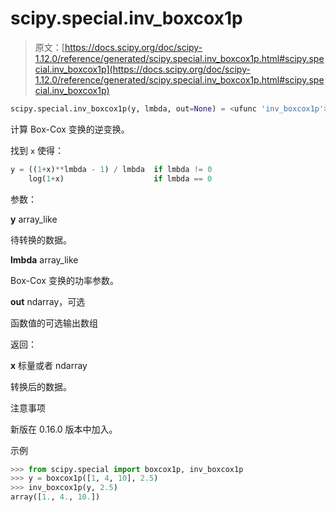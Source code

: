 # scipy.special.inv_boxcox1p

> 原文：[https://docs.scipy.org/doc/scipy-1.12.0/reference/generated/scipy.special.inv_boxcox1p.html#scipy.special.inv_boxcox1p](https://docs.scipy.org/doc/scipy-1.12.0/reference/generated/scipy.special.inv_boxcox1p.html#scipy.special.inv_boxcox1p)

```py
scipy.special.inv_boxcox1p(y, lmbda, out=None) = <ufunc 'inv_boxcox1p'>
```

计算 Box-Cox 变换的逆变换。

找到 `x` 使得：

```py
y = ((1+x)**lmbda - 1) / lmbda  if lmbda != 0
    log(1+x)                    if lmbda == 0 
```

参数：

**y** array_like

待转换的数据。

**lmbda** array_like

Box-Cox 变换的功率参数。

**out** ndarray，可选

函数值的可选输出数组

返回：

**x** 标量或者 ndarray

转换后的数据。

注意事项

新版在 0.16.0 版本中加入。

示例

```py
>>> from scipy.special import boxcox1p, inv_boxcox1p
>>> y = boxcox1p([1, 4, 10], 2.5)
>>> inv_boxcox1p(y, 2.5)
array([1., 4., 10.]) 
```
